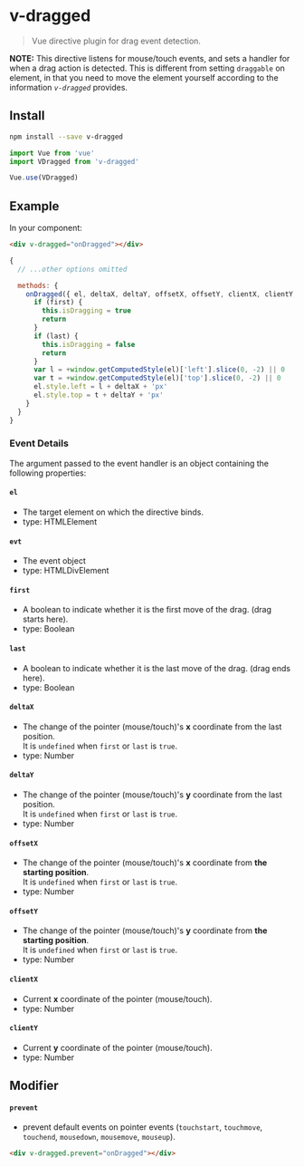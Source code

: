 # v-dragged
> Vue directive plugin for drag event detection.

**NOTE:** This directive listens for mouse/touch events, and sets a handler for when a drag action is detected. This is different from setting `draggable` on element, in that you need to move the element yourself according to the information *`v-dragged`* provides.


## Install

```bash
npm install --save v-dragged
```
```js
import Vue from 'vue'
import VDragged from 'v-dragged'

Vue.use(VDragged) 
```

## Example

In your component:

```html
<div v-dragged="onDragged"></div>
```
```js
{
  // ...other options omitted

  methods: {
    onDragged({ el, deltaX, deltaY, offsetX, offsetY, clientX, clientY, first, last }) {
      if (first) {
        this.isDragging = true
        return
      }
      if (last) {
        this.isDragging = false
        return
      }
      var l = +window.getComputedStyle(el)['left'].slice(0, -2) || 0
      var t = +window.getComputedStyle(el)['top'].slice(0, -2) || 0
      el.style.left = l + deltaX + 'px'
      el.style.top = t + deltaY + 'px'
    }
  }
}
```

### Event Details

The argument passed to the event handler is an object containing the following properties:

#### `el`
- The target element on which the directive binds.
- type: HTMLElement

#### `evt`
- The event object
- type: HTMLDivElement

#### `first`
- A boolean to indicate whether it is the first move of the drag. (drag starts here).
- type: Boolean

#### `last`
- A boolean to indicate whether it is the last move of the drag. (drag ends here).
- type: Boolean

#### `deltaX`
- The change of the pointer (mouse/touch)'s **x** coordinate from the last position.<br>
  It is `undefined` when `first` or `last` is `true`.
- type: Number

#### `deltaY`
- The change of the pointer (mouse/touch)'s **y** coordinate from the last position.<br>
  It is `undefined` when `first` or `last` is `true`.
- type: Number

#### `offsetX`
- The change of the pointer (mouse/touch)'s **x** coordinate from **the starting position**.<br>
  It is `undefined` when `first` or `last` is `true`.
- type: Number

#### `offsetY`
- The change of the pointer (mouse/touch)'s **y** coordinate from **the starting position**.<br>
  It is `undefined` when `first` or `last` is `true`.
- type: Number

#### `clientX`
- Current **x** coordinate of the pointer (mouse/touch).
- type: Number

#### `clientY`
- Current **y** coordinate of the pointer (mouse/touch).
- type: Number


## Modifier

#### `prevent`
- prevent default events on pointer events (`touchstart`, `touchmove`, `touchend`, `mousedown`, `mousemove`, `mouseup`).

```html
<div v-dragged.prevent="onDragged"></div>
```
